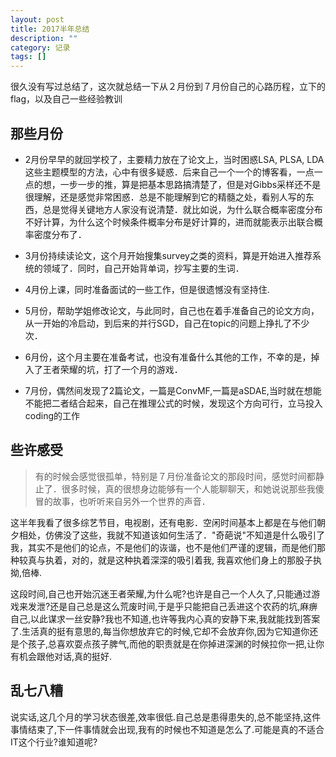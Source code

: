 ```yaml
---
layout: post
title: 2017半年总结
description: ""
category: 记录
tags: []
---
```


很久没有写过总结了，这次就总结一下从２月份到７月份自己的心路历程，立下的flag，以及自己一些经验教训

##  那些月份

- 2月份早早的就回学校了，主要精力放在了论文上，当时困惑LSA, PLSA, LDA这些主题模型的方法，心中有很多疑惑．后来自己一个一个的博客看，一点一点的想，一步一步的推，算是把基本思路搞清楚了，但是对Gibbs采样还不是很理解，还是感觉非常困惑．总是不能理解到它的精髓之处，看别人写的东西，总是觉得关键地方人家没有说清楚．就比如说，为什么联合概率密度分布不好计算，为什么这个时候条件概率分布是好计算的，进而就能表示出联合概率密度分布了．

- 3月份持续读论文，这个月开始搜集survey之类的资料，算是开始进入推荐系统的领域了．同时，自己开始背单词，抄写主要的生词．

- 4月份上课，同时准备面试的一些工作，但是很遗憾没有坚持住.

- 5月份，帮助学姐修改论文，与此同时，自己也在着手准备自己的论文方向，从一开始的冷启动，到后来的并行SGD，自己在topic的问题上挣扎了不少次．

- 6月份，这个月主要在准备考试，也没有准备什么其他的工作，不幸的是，掉入了王者荣耀的坑，打了一个月的游戏．

- 7月份，偶然间发现了2篇论文，一篇是ConvMF,一篇是aSDAE,当时就在想能不能把二者结合起来，自己在推理公式的时候，发现这个方向可行，立马投入coding的工作

## 些许感受

> 有的时候会感觉很孤单，特别是７月份准备论文的那段时间，感觉时间都静止了．很多时候，真的很想身边能够有一个人能聊聊天，和她说说那些我傻冒的故事，也听听来自另外一个世界的声音．

  这半年我看了很多综艺节目，电视剧，还有电影．空闲时间基本上都是在与他们朝夕相处，仿佛没了这些，我就不知道该如何生活了．"奇葩说"不知道是什么吸引了我，其实不是他们的论点，不是他们的诙谐，也不是他们严谨的逻辑，而是他们那种较真与执着，对的，就是这种执着深深的吸引着我, 我喜欢他们身上的那股子执拗,倍棒.

  这段时间,自己也开始沉迷王者荣耀,为什么呢?也许是自己一个人久了,只能通过游戏来发泄?还是自己总是这么荒废时间,于是乎只能把自己丢进这个农药的坑,麻痹自己,以此谋求一丝安静?我也不知道,也许等我内心真的安静下来,我就能找到答案了.生活真的挺有意思的,每当你想放弃它的时候,它却不会放弃你,因为它知道你还是个孩子,总喜欢耍点孩子脾气,而他的职责就是在你掉进深渊的时候拉你一把,让你有机会跟他对话,真的挺好.


## 乱七八糟

   说实话,这几个月的学习状态很差,效率很低.自己总是患得患失的,总不能坚持,这件事情结束了,下一件事情就会出现,我有的时候也不知道是怎么了.可能是真的不适合IT这个行业?谁知道呢?
